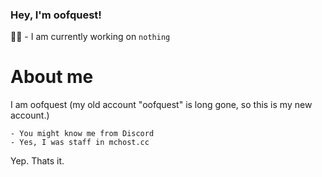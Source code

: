 ### Hey, I'm oofquest!

👨‍💻 - I am currently working on `nothing`

# About me

I am oofquest (my old account "oofquest" is long gone, so this is my new account.)
    
    
    - You might know me from Discord
    - Yes, I was staff in mchost.cc



Yep. Thats it.

